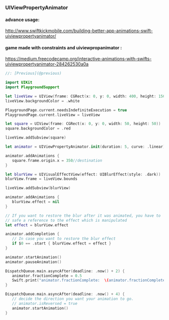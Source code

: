 ### UIViewPropertyAnimator

#### advance usage:  
http://www.swiftkickmobile.com/building-better-app-animations-swift-uiviewpropertyanimator/

#### game made with constraints and uiviewpropanimator :  
https://medium.freecodecamp.org/interactive-animations-with-swifts-uiviewpropertyanimator-284262530a0a

```swift
//: [Previous](@previous)

import UIKit
import PlaygroundSupport

let liveView = UIView(frame: CGRect(x: 0, y: 0, width: 400, height: 150))
liveView.backgroundColor = .white

PlaygroundPage.current.needsIndefiniteExecution = true
PlaygroundPage.current.liveView = liveView

let square = UIView(frame: CGRect(x: 0, y: 0, width: 50, height: 50))
square.backgroundColor = .red

liveView.addSubview(square)

let animator = UIViewPropertyAnimator.init(duration: 5, curve: .linear)

animator.addAnimations {
   square.frame.origin.x = 350//destination
}

let blurView = UIVisualEffectView(effect: UIBlurEffect(style: .dark))
blurView.frame = liveView.bounds

liveView.addSubview(blurView)

animator.addAnimations {
   blurView.effect = nil
}

// If you want to restore the blur after it was animated, you have to
// safe a reference to the effect which is manipulated
let effect = blurView.effect

animator.addCompletion {
   // In case you want to restore the blur effect
   if $0 == .start { blurView.effect = effect }
}

animator.startAnimation()
animator.pauseAnimation()

DispatchQueue.main.asyncAfter(deadline: .now() + 2) {
   animator.fractionComplete = 0.5
   Swift.print("animator.fractionComplete:  \(animator.fractionComplete)")
}

DispatchQueue.main.asyncAfter(deadline: .now() + 4) {
   // decide the direction you want your animation to go.
   // animator.isReversed = true
   animator.startAnimation()
}

```
